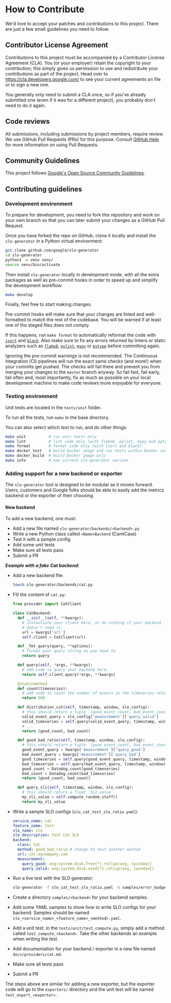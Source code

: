 # How to Contribute

We'd love to accept your patches and contributions to this project. There are just a few small guidelines you need to follow.

## Contributor License Agreement

Contributions to this project must be accompanied by a Contributor License Agreement (CLA). You (or your employer) retain the copyright to your contribution; this simply gives us permission to use and redistribute your contributions as part of the project. Head over to <https://cla.developers.google.com/> to see your current agreements on file or to sign a new one.

You generally only need to submit a CLA once, so if you've already submitted one (even if it was for a different project), you probably don't need to do it again.

## Code reviews

All submissions, including submissions by project members, require review. We use GitHub Pull Requests (PRs) for this purpose. Consult [GitHub Help](https://help.github.com/articles/about-pull-requests/) for more information on using Pull Requests.

## Community Guidelines

This project follows [Google's Open Source Community Guidelines](https://opensource.google/conduct/).

## Contributing guidelines

### Development environment

To prepare for development, you need to fork this repository and work on your own branch so that you can later submit your changes as a GitHub Pull Request.

Once you have forked the repo on GitHub, clone it locally and install the `slo-generator` in a Python virtual environment:

```sh
git clone github.com/google/slo-generator
cd slo-generator
python3 -m venv venv/
source venv/bin/activate
```

Then install `slo-generator` locally in development mode, with all the extra packages as well as pre-commit hooks in order to speed up and simplify the development workflow:

```sh
make develop
```

Finally, feel free to start making changes.

Pre-commit hooks will make sure that your changes are linted and well-formatted to match the rest of the codebase. You will be warned if at least one of the staged files does not comply.

If this happens, run `make format` to automatically reformat the code with [`isort`](https://github.com/PyCQA/isort) and [`black`](https://github.com/psf/black). Also make sure to fix any errors returned by linters or static analyzers such as [`flake8`](https://flake8.pycqa.org/en/latest/), [`pylint`](https://pylint.pycqa.org/en/latest/), [`mypy`](http://mypy-lang.org/) or [`pytype`](https://github.com/google/pytype) before committing again.

Ignoring the pre-commit warnings is not recommended. The Continuous Integration (CI) pipelines will run the exact same checks (and more!) when your commits get pushed. The checks will fail there and prevent you from merging your changes to the `master` branch anyway. So fail fast, fail early, fail often and, most importantly, fix as much as possible on your local development machine to make code reviews more enjoyable for everyone.

### Testing environment

Unit tests are located in the `tests/unit` folder.

To run all the tests, run `make` in the base directory.

You can also select which test to run, and do other things:

```sh
make unit          # run unit tests only
make lint          # lint code only (with flake8, pylint, mypy and pytype)
make format        # format code only (with isort and black)
make docker_test   # build Docker image and run tests within Docker container
make docker_build  # build Docker image only
make info          # see current slo-generator version
```

### Adding support for a new backend or exporter

The `slo-generator` tool is designed to be modular as it moves forward. Users, customers and Google folks should be able to easily add the metrics backend or the exporter of their choosing.

#### New backend

To add a new backend, one must:

* Add a new file named `slo-generator/backends/<backend>.py`
* Write a new Python class called `<Name>Backend` (CamlCase)
* Test it with a sample config
* Add some unit tests
* Make sure all tests pass
* Submit a PR

***Example with a fake Cat backend:***

* Add a new backend file:

  ```sh
  touch slo-generator/backends/cat.py
  ```

* Fill the content of `cat.py`:

  ```python
  from provider import CatClient

  class CatBackend:
    def __init__(self, **kwargs):
      # instantiate your client here, or do nothing if your backend
      # doesn't need it.
      url = kwargs['url']
      self.client = CatClient(url)

    def _fmt_query(query, **options):
      # format your query string as you need to
      return query

    def query(self, *args, **kwargs):
      # add code to query your backend here.
      return self.client.query(*args, **kwargs)

    @staticmethod
    def count(timeseries):
      # add code to count the number of events in the timeseries returned
      return 500

    def distribution_cut(self, timestamp, window, slo_config):
      # this should return a tuple `(good_event_count, bad_event_count)`
      valid_event_query = slo_config['measurement']['query_valid']
      valid_timeseries = self.query(valid_event_query, timestamp, window)
      # ...
      return (good_count, bad_count)

    def good_bad_ratio(self, timestamp, window, slo_config):
      # this should return a tuple `(good_event_count, bad_event_count)`
      good_event_query = kwargs['measurement']['query_good']
      bad_event_query = kwargs['measurement']['query_bad']
      good_timeseries = self.query(good_event_query, timestamp, window)
      bad_timeseries = self.query(bad_event_query, timestamp, window)
      good_count = Datadog.count(good_timeseries)
      bad_count = Datadog.count(bad_timeseries)
      return (good_count, bad_count)

    def query_sli(self, timestamp, window, slo_config):
      # this should return a float `SLI value`.
      my_sli_value = self.compute_random_stuff()
      return my_sli_value
  ```

* Write a sample SLO configs (`slo_cat_test_slo_ratio.yaml`):

  ```yaml
  service_name: cat
  feature_name: test
  slo_name: slo
  slo_description: Test Cat SLO
  backend:
    class: Cat
    method: good_bad_ratio # change to test another method
    url: cat.mycompany.com
    measurement:
      query_good: avg:system.disk.free{*}.rollup(avg, {window})
      query_valid: avg:system.disk.used{*}.rollup(avg, {window})
  ```

* Run a live test with the SLO generator:

  ```sh
  slo-generator -f slo_cat_test_slo_ratio.yaml -b samples/error_budget_target.yaml
  ```

* Create a directory `samples/<backend>` for your backend samples.
* Add some YAML samples to show how to write SLO configs for your backend. Samples should be named `slo_<service_name>_<feature_name>_<method>.yaml`.
* Add a unit test: in the `tests/unit/test_compute.py`, simply add a method called `test_compute_<backend>`. Take the other backends an example when
writing the test.
* Add documentation for your backend / exporter in a new file named `docs/providers/cat.md`.
* Make sure all tests pass
* Submit a PR

The steps above are similar for adding a new exporter, but the exporter code will go to the `exporters/` directory and the unit test will be named `test_export_<exporter>`.
